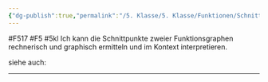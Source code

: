 ```yaml
---
{"dg-publish":true,"permalink":"/5. Klasse/5. Klasse/Funktionen/Schnittpunkte zweier Graphen/"}
---
```


#F517 #F5 #5kl
Ich kann die Schnittpunkte zweier Funktionsgraphen rechnerisch und graphisch ermitteln und im Kontext interpretieren.

siehe auch:
___
